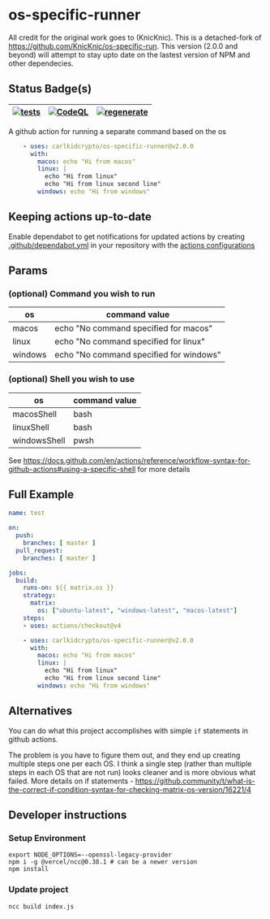 # os-specific-runner

All credit for the original work goes to (KnicKnic). This is a detached-fork of <https://github.com/KnicKnic/os-specific-run>.
This version (2.0.0 and beyond) will attempt to stay upto date on the lastest version of NPM and other dependecies.

## Status Badge(s)

| [![tests](https://github.com/carlkidcrypto/os-specific-runner/actions/workflows/tests.yml/badge.svg)](https://github.com/carlkidcrypto/os-specific-runner/actions/workflows/tests.yml) | [![CodeQL](https://github.com/carlkidcrypto/os-specific-runner/actions/workflows/github-code-scanning/codeql/badge.svg)](https://github.com/carlkidcrypto/os-specific-runner/actions/workflows/github-code-scanning/codeql) | [![regenerate](https://github.com/carlkidcrypto/os-specific-runner/actions/workflows/regenerate.yml/badge.svg)](https://github.com/carlkidcrypto/os-specific-runner/actions/workflows/regenerate.yml) |
| --------------- | --------------- | --------------- |

A github action for running a separate command based on the os

```yaml
    - uses: carlkidcrypto/os-specific-runner@v2.0.0
      with:
        macos: echo "Hi from macos"
        linux: |
          echo "Hi from linux"
          echo "Hi from linux second line"
        windows: echo "Hi from windows"
```

## Keeping actions up-to-date

Enable dependabot to get notifications for updated actions by creating [.github/dependabot.yml](https://docs.github.com/en/free-pro-team@latest/github/administering-a-repository/configuration-options-for-dependency-updates#about-the-dependabotyml-file) in your repository with the [actions configurations](https://docs.github.com/en/free-pro-team@latest/github/administering-a-repository/keeping-your-actions-up-to-date-with-dependabot#enabling-dependabot-version-updates-for-actions)

## Params

### (optional) Command you wish to run

| os      | command value                           |
|---------|-----------------------------------------|
| macos   | echo "No command specified for macos"   |
| linux   | echo "No command specified for linux"   |
| windows | echo "No command specified for windows" |

### (optional) Shell you wish to use

| os      | command value                           |
|---------|-----------------------------------------|
| macosShell   | bash |
| linuxShell   | bash |
| windowsShell | pwsh |

See <https://docs.github.com/en/actions/reference/workflow-syntax-for-github-actions#using-a-specific-shell> for more details

## Full Example

```yaml
name: test

on:
  push:
    branches: [ master ]
  pull_request:
    branches: [ master ]

jobs:
  build:
    runs-on: ${{ matrix.os }}
    strategy:
      matrix:
        os: ["ubuntu-latest", "windows-latest", "macos-latest"]
    steps:
    - uses: actions/checkout@v4

    - uses: carlkidcrypto/os-specific-runner@v2.0.0
      with:
        macos: echo "Hi from macos"
        linux: |
          echo "Hi from linux"
          echo "Hi from linux second line"
        windows: echo "Hi from windows"
```

## Alternatives

You can do what this project accomplishes with simple `if` statements in github actions.

The problem is you have to figure them out, and they end up creating multiple steps one per each OS. I think a single step (rather than multiple steps in each OS that are not run) looks cleaner and is more obvious what failed. More details on if statements - <https://github.community/t/what-is-the-correct-if-condition-syntax-for-checking-matrix-os-version/16221/4>

## Developer instructions

### Setup Environment

```pwsh
export NODE_OPTIONS=--openssl-legacy-provider
npm i -g @vercel/ncc@0.38.1 # can be a newer version
npm install
```

### Update project

```pwsh
ncc build index.js
```

